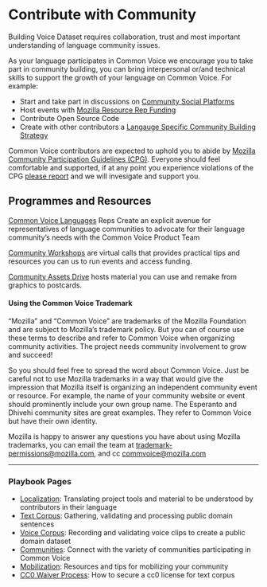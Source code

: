 # Contribute with Community 

Building Voice Dataset requires collaboration, trust and most important understanding of language community issues.

As your language participates in Common Voice we encourage you to take part in community building, you can bring interpersonal or/and technical skills to support the growth of your language on Common Voice. For example:

* Start and take part in discussions on [Community Social Platforms](https://github.com/common-voice/common-voice/blob/main/docs/COMMUNITIES.md)
* Host events with [Mozilla Resource Rep Funding](https://community.mozilla.org/en/groups/mozilla-reps-resources/)
* Contribute Open Source Code
* Create with other contributors a [Langauge Specific Community Building Strategy](https://docs.google.com/document/d/15Kyf3g47HjUCJ55c3aLpvxf96R2cUti2mcRyiyXej90/edit?usp=sharing)

Common Voice contributors are expected to uphold you to abide by [Mozilla Community Participation Guidelines (CPG)](https://www.mozilla.org/about/governance/policies/participation/). Everyone should feel comfortable and supported, if at any point you experience violations of the CPG [please report](https://www.mozilla.org/about/governance/policies/participation/reporting/) and we will invesigate and support you. 

## Programmes and Resources

[Common Voice Languages](https://foundation.mozilla.org/en/blog/common-voice-language-reps-council-gives-more-voice-to-language-communities/) Reps Create an explicit avenue for representatives of language communities to advocate for their language community’s needs with the Common Voice Product Team

[Community Workshops](https://discourse.mozilla.org/t/community-workshop-series/96420) are virtual calls that provides practical tips and resources you can us to run events and access funding.

[Community Assets Drive](https://bit.ly/3AGIjyA) hosts material you can use and remake from graphics to postcards.


####  Using the Common Voice Trademark 

“Mozilla” and “Common Voice” are trademarks of the Mozilla Foundation and are subject to Mozilla’s trademark policy. But you can of course use these terms to describe and refer to Common Voice when organizing community activities. The project needs community involvement to grow and succeed!

So you should feel free to spread the word about Common Voice. Just be careful not to use Mozilla trademarks in a way that would give the impression that Mozilla itself is organizing an independent community event or resource. For example, the name of your community website or event should prominently include your own group name. The Esperanto and Dhivehi community sites are great examples. They refer to Common Voice but have their own identity. 

Mozilla is happy to answer any questions you have about using Mozilla trademarks, you can email the team at trademark-permissions@mozilla.com, and cc commvoice@mozilla.com 

----

### Playbook Pages 

- [Localization](https://common-voice.github.io/community-playbook/sub_pages/Localization.html): Translating project tools and material to be understood by contributors in their language 
- [Text Corpus](https://common-voice.github.io/community-playbook/sub_pages/text.html): Gathering, validating and processing public domain sentences           
- [Voice Corpus](https://common-voice.github.io/community-playbook/sub_pages/voice.html): Recording and validating voice clips to create a public domain dataset  
- [Communities](https://common-voice.github.io/community-playbook/sub_pages/communities.html): Connect with the variety of communities participating in Common Voice
- [Mobilization](https://common-voice.github.io/community-playbook/sub_pages/mobilization.html): Resources and tips for mobilizing your community                 
- [CC0 Waiver Process](https://common-voice.github.io/community-playbook/sub_pages/cc0waiver_process.html): How to secure a cc0 license for text corpus
